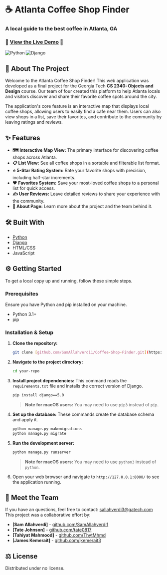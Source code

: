 # ☕ Atlanta Coffee Shop Finder

### A local guide to the best coffee in Atlanta, GA

### 🚀 [**View the Live Demo**](https://coffeeshopfinder.pythonanywhere.com/) 🚀

![Python](https://img.shields.io/badge/Python-3.1%2B-blue) ![Django](https://img.shields.io/badge/Django-5.0-darkgreen.svg)

## 📖 About The Project

Welcome to the Atlanta Coffee Shop Finder! This web application was developed as a final project for the Georgia Tech **CS 2340: Objects and Design** course. Our team of four created this platform to help Atlanta locals and visitors discover and share their favorite coffee spots around the city.

The application's core feature is an interactive map that displays local coffee shops, allowing users to easily find a cafe near them. Users can also view shops in a list, save their favorites, and contribute to the community by leaving ratings and reviews.

## ✨ Features

* **🗺️ Interactive Map View:** The primary interface for discovering coffee shops across Atlanta.
* **📋 List View:** See all coffee shops in a sortable and filterable list format.
* **⭐ 5-Star Rating System:** Rate your favorite shops with precision, including half-star increments.
* **❤️ Favorites System:** Save your most-loved coffee shops to a personal list for quick access.
* **✍️ User Reviews:** Leave detailed reviews to share your experience with the community.
* **📄 About Page:** Learn more about the project and the team behind it.

## 🛠️ Built With

* [Python](https://www.python.org/)
* [Django](https://www.djangoproject.com/)
* HTML/CSS
* JavaScript

## ⚙️ Getting Started

To get a local copy up and running, follow these simple steps.

### Prerequisites

Ensure you have Python and pip installed on your machine.
* Python 3.1+
* pip

### Installation & Setup

1.  **Clone the repository:**
    ```bash
    git clone [github.com/SamAllahverdi1/Coffee-Shop-Finder.git](https://github.com/SamAllahverdi1/Coffee-Shop-Finder.git)
    ```

2.  **Navigate to the project directory:**
    ```bash
    cd your-repo
    ```

3.  **Install project dependencies:**
    This command reads the `requirements.txt` file and installs the correct version of Django.
    ```bash
    pip install django==5.0
    ```
    > **Note for macOS users:** You may need to use `pip3` instead of `pip`.

4.  **Set up the database:**
    These commands create the database schema and apply it.
    ```bash
    python manage.py makemigrations
    python manage.py migrate
    ```

5.  **Run the development server:**
    ```bash
    python manage.py runserver
    ```
    > **Note for macOS users:** You may need to use `python3` instead of `python`.

6.  Open your web browser and navigate to `http://127.0.0.1:8000/` to see the application running.

## 👥 Meet the Team

If you have an questions, feel free to contact: <sallahverdi3@gatech.com>
This project was a collaborative effort by:

* **[Sam Allahverdi]** - [github.com/SamAllahverdi1](https://github.com/SamAllahverdi1)
* **[Tate Johnson]** - [github.com/tate0817](https://github.com/tate0817)
* **[Tahiyat Mahmood]** - [github.com/ThytMhmd](https://github.com/ThytMhmd)
* **[James Kemerait]** - [github.com/jkemerait3](https://github.com/jkemerait3)

## ⚖️ License

Distributed under no license.
